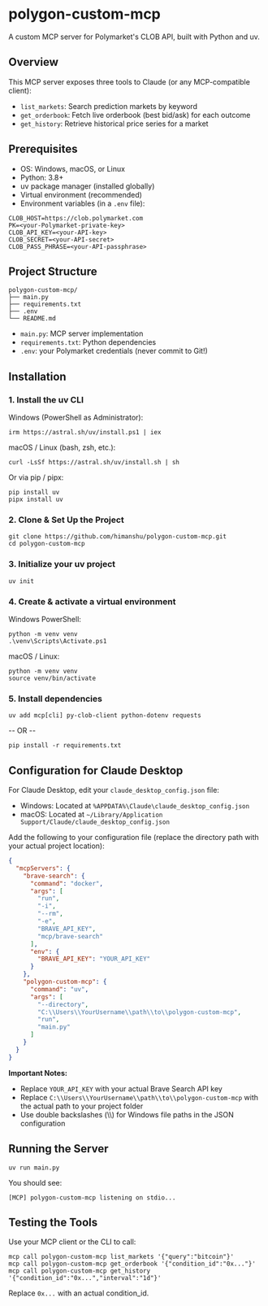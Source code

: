 # polygon-custom-mcp

A custom MCP server for Polymarket's CLOB API, built with Python and uv.

## Overview

This MCP server exposes three tools to Claude (or any MCP-compatible client):

* `list_markets`: Search prediction markets by keyword
* `get_orderbook`: Fetch live orderbook (best bid/ask) for each outcome
* `get_history`: Retrieve historical price series for a market

## Prerequisites

- OS: Windows, macOS, or Linux
- Python: 3.8+
- uv package manager (installed globally)
- Virtual environment (recommended)
- Environment variables (in a `.env` file):

```
CLOB_HOST=https://clob.polymarket.com
PK=<your-Polymarket-private-key>
CLOB_API_KEY=<your-API-key>
CLOB_SECRET=<your-API-secret>
CLOB_PASS_PHRASE=<your-API-passphrase>
```

## Project Structure

```
polygon-custom-mcp/
├── main.py
├── requirements.txt
├── .env
└── README.md
```

* `main.py`: MCP server implementation
* `requirements.txt`: Python dependencies
* `.env`: your Polymarket credentials (never commit to Git!)

## Installation

### 1. Install the uv CLI

Windows (PowerShell as Administrator):
```
irm https://astral.sh/uv/install.ps1 | iex
```

macOS / Linux (bash, zsh, etc.):
```
curl -LsSf https://astral.sh/uv/install.sh | sh
```

Or via pip / pipx:
```
pip install uv
pipx install uv
```

### 2. Clone & Set Up the Project

```
git clone https://github.com/himanshu/polygon-custom-mcp.git
cd polygon-custom-mcp
```

### 3. Initialize your uv project

```
uv init
```

### 4. Create & activate a virtual environment

Windows PowerShell:
```
python -m venv venv
.\venv\Scripts\Activate.ps1
```

macOS / Linux:
```
python -m venv venv
source venv/bin/activate
```

### 5. Install dependencies

```
uv add mcp[cli] py-clob-client python-dotenv requests
```

-- OR --

```
pip install -r requirements.txt
```

## Configuration for Claude Desktop

For Claude Desktop, edit your `claude_desktop_config.json` file:
- Windows: Located at `%APPDATA%\Claude\claude_desktop_config.json`
- macOS: Located at `~/Library/Application Support/Claude/claude_desktop_config.json`

Add the following to your configuration file (replace the directory path with your actual project location):

```json
{
  "mcpServers": {
    "brave-search": {
      "command": "docker",
      "args": [
        "run",
        "-i",
        "--rm",
        "-e",
        "BRAVE_API_KEY",
        "mcp/brave-search"
      ],
      "env": {
        "BRAVE_API_KEY": "YOUR_API_KEY"
      }
    },
    "polygon-custom-mcp": {
      "command": "uv",
      "args": [
        "--directory",
        "C:\\Users\\YourUsername\\path\\to\\polygon-custom-mcp",
        "run",
        "main.py"
      ]
    }
  }
}
```

**Important Notes:**
- Replace `YOUR_API_KEY` with your actual Brave Search API key
- Replace `C:\\Users\\YourUsername\\path\\to\\polygon-custom-mcp` with the actual path to your project folder
- Use double backslashes (\\\\) for Windows file paths in the JSON configuration

## Running the Server

```
uv run main.py
```

You should see:
```
[MCP] polygon-custom-mcp listening on stdio...
```

## Testing the Tools

Use your MCP client or the CLI to call:

```
mcp call polygon-custom-mcp list_markets '{"query":"bitcoin"}'
mcp call polygon-custom-mcp get_orderbook '{"condition_id":"0x..."}'
mcp call polygon-custom-mcp get_history '{"condition_id":"0x...","interval":"1d"}'
```

Replace `0x...` with an actual condition_id.
